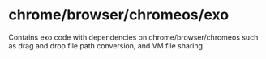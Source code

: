 # chrome/browser/chromeos/exo

Contains exo code with dependencies on chrome/browser/chromeos such as drag and
drop file path conversion, and VM file sharing.
